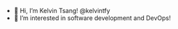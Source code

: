 - 👋 Hi, I’m Kelvin Tsang! @kelvintfy
- 👀 I’m interested in software development and DevOps!

<!---
kelvintfy/kelvintfy is a ✨ special ✨ repository because its `README.md` (this file) appears on your GitHub profile.
You can click the Preview link to take a look at your changes.
--->
